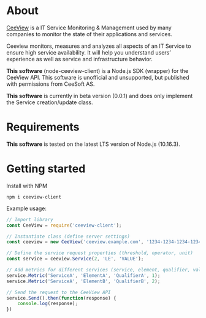 # About
[CeeView](https://www.ceeview.com) is a IT Service Monitoring & Management used by many companies to monitor the state of their applications and services.

Ceeview monitors, measures and analyzes all aspects of an IT Service to ensure high service availability.
It will help you understand users’ experience as well as service and infrastructure behavior.

**This software** (node-ceeview-client) is a Node.js SDK (wrapper) for the CeeView API. This software is unofficial and unsupported, but published with permissions from CeeSoft AS.

**This software** is currently in beta version (0.0.1) and does only implement the Service creation/update class.

# Requirements
**This software** is tested on the latest LTS version of Node.js (10.16.3).

# Getting started

Install with NPM
```
npm i ceeview-client
```

Example usage:
```javascript
// Import library
const CeeView = require('ceeview-client');

// Instantiate class (define server settings)
const ceeview = new CeeView('ceeview.example.com', '1234-1234-1234-1234');

// Define the service request properties (threshold, operator, unit)
const service = ceeview.Service(2, 'LE', 'VALUE');

// Add metrics for different services (service, element, qualifier, value)
service.Metric('ServiceA', 'ElementA', 'QualifierA', 1);
service.Metric('ServiceA', 'ElementB', 'QualifierB', 2);

// Send the request to the CeeView API
service.Send().then(function(response) {
    console.log(response);
})

```
